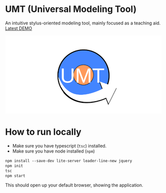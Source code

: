 # UMT (Universal Modeling Tool)

An intuitive stylus-oriented modeling tool, mainly focused as a teaching aid.
[Latest DEMO](https://deis-tools.github.io/umt/)

![UMT Logo](UMT_LOGO_README.png)

# How to run locally

 - Make sure you have typescript (`tsc`) installed.
 - Make sure you have node installed (`npm`) 

```
npm install --save-dev lite-server leader-line-new jquery
npm init
tsc
npm start
```

This should open up your default browser, showing the application.
